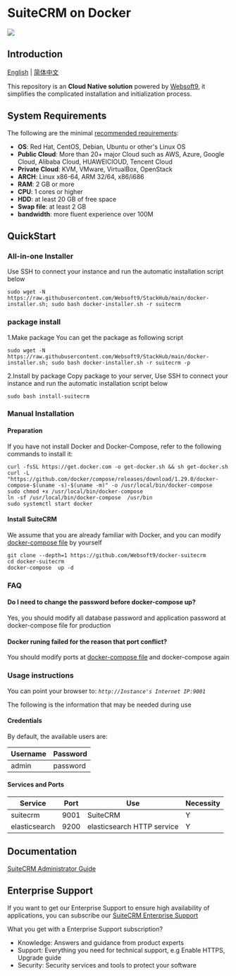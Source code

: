 # SuiteCRM on Docker

![](https://libs.websoft9.com/common/websott9-cloud-installer.png) 

## Introduction

[English](/README.md) | [简体中文](/README-zh.md)  

This repository is an **Cloud Native solution** powered by [Websoft9](https://www.websoft9.com), it simplifies the complicated installation and initialization process.  

## System Requirements

The following are the minimal [recommended requirements](https://docs.suitecrm.com/admin/installation-guide/):

* **OS**: Red Hat, CentOS, Debian, Ubuntu or other's Linux OS
* **Public Cloud**: More than 20+ major Cloud such as AWS, Azure, Google Cloud, Alibaba Cloud, HUAWEIClOUD, Tencent Cloud
* **Private Cloud**: KVM, VMware, VirtualBox, OpenStack
* **ARCH**:  Linux x86-64, ARM 32/64, x86/i686
* **RAM**: 2 GB or more
* **CPU**: 1 cores or higher
* **HDD**: at least 20 GB of free space
* **Swap file**: at least 2 GB
* **bandwidth**: more fluent experience over 100M  

## QuickStart

### All-in-one Installer

Use SSH to connect your instance and run the automatic installation script below

```
sudo wget -N https://raw.githubusercontent.com/Websoft9/StackHub/main/docker-installer.sh; sudo bash docker-installer.sh -r suitecrm
```
### package install

1.Make package
You can get the  package as following script
```
sudo wget -N https://raw.githubusercontent.com/Websoft9/StackHub/main/docker-installer.sh; sudo bash docker-installer.sh -r suitecrm -p
```

2.Install by package
Copy package to your server, Use SSH to connect your instance and run the automatic installation script below
```
sudo bash install-suitecrm
```

### Manual Installation

#### Preparation

If you have not install Docker and Docker-Compose, refer to the following commands to install it:

```
curl -fsSL https://get.docker.com -o get-docker.sh && sh get-docker.sh
curl -L "https://github.com/docker/compose/releases/download/1.29.0/docker-compose-$(uname -s)-$(uname -m)" -o /usr/local/bin/docker-compose
sudo chmod +x /usr/local/bin/docker-compose
ln -sf /usr/local/bin/docker-compose  /usr/bin
sudo systemctl start docker
```

#### Install SuiteCRM

We assume that you are already familiar with Docker, and you can modify [docker-compose file](docker-compose.yml) by yourself

```
git clone --depth=1 https://github.com/Websoft9/docker-suitecrm
cd docker-suitecrm
docker-compose  up -d
```

### FAQ

#### Do I need to change the password before docker-compose up?
Yes, you should modify all database password and application password at docker-compose file for production

#### Docker runing failed for the reason that port conflict?
You should modify ports at [docker-compose file](docker-compose-production.yml) and docker-compose again

### Usage instructions

You can point your browser to: *`http://Instance's Internet IP:9001`*  

The following is the information that may be needed during use

#### Credentials

By default, the available users are:

| Username    | Password |
| ------- | -------- |
|  admin | password  |

#### Services and Ports

| Service | Port | Use |  Necessity |
| --- | --- | --- | --- |
| suitecrm | 9001 | SuiteCRM | Y |
| elasticsearch | 9200 | elasticsearch HTTP service | Y |
## Documentation

[SuiteCRM Administrator Guide](https://support.websoft9.com/docs/suitecrm)

## Enterprise Support

If you want to get our Enterprise Support to ensure high availability of applications, you can subscribe our [SuiteCRM Enterprise Support](https://apps.websoft9.com/suitecrm) 

What you get with a Enterprise Support subscription?

* Knowledge: Answers and guidance from product experts
* Support: Everything you need for technical support, e.g Enable HTTPS, Upgrade guide
* Security: Security services and tools to protect your software